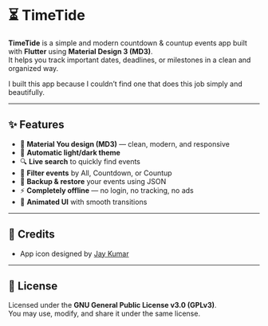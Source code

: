 # ⏳ TimeTide

**TimeTide** is a simple and modern countdown & countup events app built with **Flutter** using **Material Design 3 (MD3)**.  
It helps you track important dates, deadlines, or milestones in a clean and organized way.

I built this app because I couldn’t find one that does this job simply and beautifully.

---

## ✨ Features

* 🧭 **Material You design (MD3)** — clean, modern, and responsive
* 🌙 **Automatic light/dark theme**
* 🔍 **Live search** to quickly find events
* 📅 **Filter events** by All, Countdown, or Countup
* 💾 **Backup & restore** your events using JSON
* ⚡ **Completely offline** — no login, no tracking, no ads
* 🎉 **Animated UI** with smooth transitions

---

## 🙌 Credits

* App icon designed by [Jay Kumar](https://github.com/jesterdotcom)

---

## 📜 License

Licensed under the **GNU General Public License v3.0 (GPLv3)**.  
You may use, modify, and share it under the same license.
